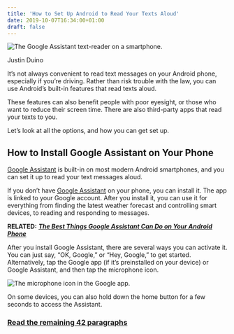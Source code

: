 ```yaml
---
title: 'How to Set Up Android to Read Your Texts Aloud'
date: 2019-10-07T16:34:00+01:00
draft: false
---
```


![The Google Assistant text-reader on a smartphone.](https://www.howtogeek.com/wp-content/uploads/2019/09/google-assistant-android-read-texts-out-loud.jpg)

Justin Duino

It’s not always convenient to read text messages on your Android phone, especially if you’re driving. Rather than risk trouble with the law, you can use Android’s built-in features that read texts aloud.

These features can also benefit people with poor eyesight, or those who want to reduce their screen time. There are also third-party apps that read your texts to you.

Let’s look at all the options, and how you can get set up.

How to Install Google Assistant on Your Phone
---------------------------------------------

[Google Assistant](https://www.howtogeek.com/336212/the-best-things-google-assistant-can-do-on-your-android-phone/) is built-in on most modern Android smartphones, and you can set it up to read your text messages aloud.

If you don’t have [Google Assistant](https://play.google.com/store/apps/details?id=com.google.android.apps.googleassistant) on your phone, you can install it. The app is linked to your Google account. After you install it, you can use it for everything from finding the latest weather forecast and controlling smart devices, to reading and responding to messages.

**RELATED:** [**_The Best Things Google Assistant Can Do on Your Android Phone_**](https://www.howtogeek.com/336212/the-best-things-google-assistant-can-do-on-your-android-phone/)

After you install Google Assistant, there are several ways you can activate it. You can just say, “OK, Google,” or “Hey, Google,” to get started. Alternatively, tap the Google app (if it’s preinstalled on your device) or Google Assistant, and then tap the microphone icon.

![The microphone icon in the Google app.](https://www.howtogeek.com/wp-content/uploads/2019/09/Read-Android-Texts-Google-App.png)

On some devices, you can also hold down the home button for a few seconds to access the Assistant.

### [Read the remaining 42 paragraphs](https://www.howtogeek.com/441930/how-to-have-android-read-texts-out-loud/)